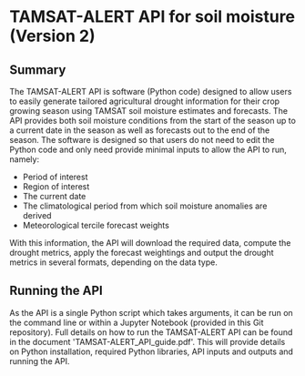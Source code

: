 # TAMSAT-ALERT API for soil moisture (Version 2)

## Summary

The TAMSAT-ALERT API is software (Python code) designed to allow users to easily generate tailored agricultural drought information for their crop growing season using TAMSAT soil moisture estimates and forecasts. The API provides both soil moisture conditions from the start of the season up to a current date in the season as well as forecasts out to the end of the season. The software is designed so that users do not need to edit the Python code and only need provide minimal inputs to allow the API to run, namely:

* Period of interest
* Region of interest
* The current date
* The climatological period from which soil moisture anomalies are derived
* Meteorological tercile forecast weights

With this information, the API will download the required data, compute the drought metrics, apply the forecast weightings and output the drought metrics in several formats, depending on the data type.

## Running the API

As the API is a single Python script which takes arguments, it can be run on the command line or within a Jupyter Notebook (provided in this Git repository).
Full details on how to run the TAMSAT-ALERT API can be found in the document 'TAMSAT-ALERT_API_guide.pdf'. This will provide details on Python installation, required Python libraries, API inputs and outputs and running the API. 

